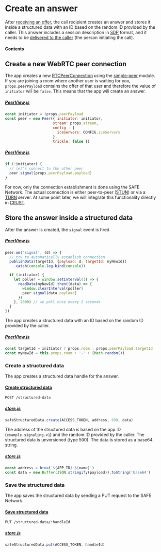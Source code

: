 # Create an answer

After [receiving an offer](receive-an-offer.md), the call recipient creates an answer and stores it inside a structured data with an ID based on the random ID provided by the caller. This answer includes a session description in [SDP](https://en.wikipedia.org/wiki/Session_Description_Protocol) format, and it needs to be [delivered to the caller](receive-an-answer.md) (the person initiating the call).

#### Contents

<!-- toc -->

## Create a new WebRTC peer connection

The app creates a new [RTCPeerConnection](https://developer.mozilla.org/en-US/docs/Web/API/RTCPeerConnection/RTCPeerConnection) using the [simple-peer](https://github.com/feross/simple-peer) module. If you are joining a room where another user is waiting for you, `props.peerPayload` contains the offer of that user and therefore the value of `initiator` will be `false`. This means that the app will create an answer.

##### [PeerView.js](https://github.com/maidsafe/safe_examples/blob/9f51976fbc5a3c0fa1e14b61df9701d1680dc1aa/webrtc_app/src/components/PeerView.js#L59-L65)

```js
const initiator = !props.peerPayload
const peer = new Peer({ initiator: initiator,
                      stream: props.stream,
                      config : {
                        iceServers: CONFIG.iceServers
                      },
                      trickle: false })
```

##### [PeerView.js](https://github.com/maidsafe/safe_examples/blob/9f51976fbc5a3c0fa1e14b61df9701d1680dc1aa/webrtc_app/src/components/PeerView.js#L72-L75)

```js
if (!initiator) {
  // let's connect to the other peer
  peer.signal(props.peerPayload.payload)
}
```

For now, only the connection establishment is done using the SAFE Network. The actual connection is either peer-to-peer ([STUN](https://en.wikipedia.org/wiki/STUN)) or via a [TURN](https://en.wikipedia.org/wiki/Traversal_Using_Relays_around_NAT) server. At some point later, we will integrate this functionality directly in [CRUST](https://github.com/maidsafe/crust).

## Store the answer inside a structured data

After the answer is created, the `signal` event is fired.

##### [PeerView.js](https://github.com/maidsafe/safe_examples/blob/9f51976fbc5a3c0fa1e14b61df9701d1680dc1aa/webrtc_app/src/components/PeerView.js#L77-L90)

```js
peer.on('signal', (d) => {
  // try to automatically establish connection
  publishData(targetId, {payload: d, targetId: myNewId})
    .catch(console.log.bind(console))

  if (initiator) {
    let poller = window.setInterval(() => {
      readData(myNewId).then((data) => {
        window.clearInterval(poller)
        peer.signal(data.payload)
      })
    }, 2000) // we poll once every 2 seconds
  }
})
```

The app creates a structured data with an ID based on the random ID provided by the caller.

##### [PeerView.js](https://github.com/maidsafe/safe_examples/blob/9f51976fbc5a3c0fa1e14b61df9701d1680dc1aa/webrtc_app/src/components/PeerView.js#L66-L67)

```js
const targetId = initiator ? props.room : props.peerPayload.targetId
const myNewId = this.props.room + '-' + (Math.random())
```

### Create a structured data

The app creates a structured data handle for the answer.

#### [Create structured data](https://api.safedev.org/low-level-api/structured-data/create-structured-data.html)

```
POST /structured-data
```

##### [store.js](https://github.com/maidsafe/safe_examples/blob/9f51976fbc5a3c0fa1e14b61df9701d1680dc1aa/webrtc_app/src/store.js#L78)

```js
safeStructuredData.create(ACCESS_TOKEN, address, 500, data)
```

The address of the structured data is based on the app ID (`example.signaling.v1`) and the random ID provided by the caller. The structured data is unversioned (type 500). The data is stored as a base64 string.

##### [store.js](https://github.com/maidsafe/safe_examples/blob/9f51976fbc5a3c0fa1e14b61df9701d1680dc1aa/webrtc_app/src/store.js#L75-L76)

```js
const address = btoa(`${APP_ID}-${name}`)
const data = new Buffer(JSON.stringify(payload)).toString('base64')
```

### Save the structured data

The app saves the structured data by sending a PUT request to the SAFE Network.

#### [Save structured data](https://api.safedev.org/low-level-api/structured-data/save-structured-data.html#put-endpoint)

```
PUT /structured-data/:handleId
```

##### [store.js](https://github.com/maidsafe/safe_examples/blob/9f51976fbc5a3c0fa1e14b61df9701d1680dc1aa/webrtc_app/src/store.js#L83)

```js
safeStructuredData.put(ACCESS_TOKEN, handleId)
```
